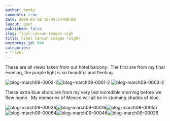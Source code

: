 ```yaml
---
author: becky
comments: true
date: 2009-03-18 18:44:57+00:00
layout: post
published: false
slug: final-cancun-images-sigh
title: Final Cancun Images (sigh)
wordpress_id: 948
categories:
- Travel
---
```


These are all views taken from our hotel balcony.  The first are from my final evening, the purple light is so beautiful and fleeting.




![blog-march09-0002-2](http://beta.beckyjenson.com/wp-content/uploads/2009/03/blog-march09-0002-2.jpg)![blog-march09-0001-2](http://beta.beckyjenson.com/wp-content/uploads/2009/03/blog-march09-0001-2.jpg) ![blog-march09-0003-2](http://beta.beckyjenson.com/wp-content/uploads/2009/03/blog-march09-0003-2.jpg)




These extra blue shots are from my very last incredible morning before we flew home.  My memories of Mexico will all be in stunning shades of blue.




![blog-march09-00036](http://beta.beckyjenson.com/wp-content/uploads/2009/03/blog-march09-00036.jpg)![blog-march09-00016](http://beta.beckyjenson.com/wp-content/uploads/2009/03/blog-march09-00016.jpg)![blog-march09-00055](http://beta.beckyjenson.com/wp-content/uploads/2009/03/blog-march09-00055.jpg) ![blog-march09-00064](http://beta.beckyjenson.com/wp-content/uploads/2009/03/blog-march09-00064.jpg)![blog-march09-00046](http://beta.beckyjenson.com/wp-content/uploads/2009/03/blog-march09-00046.jpg)![blog-march09-00026](http://beta.beckyjenson.com/wp-content/uploads/2009/03/blog-march09-00026.jpg)
